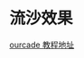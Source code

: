 # 流沙效果


[ourcade 教程地址](https://blog.ourcade.co/posts/2020/phaser-3-platformer-quicksand-arcade-physics/)
